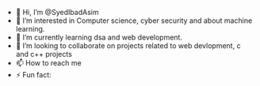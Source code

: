 - 👋 Hi, I’m @SyedIbadAsim
- 👀 I’m interested in Computer science, cyber security and about machine learning.
- 🌱 I’m currently learning dsa and web development.
- 💞️ I’m looking to collaborate on projects related to web devlopment, c and c++ projects
- 📫 How to reach me 
- ⚡ Fun fact: 

<!---
SyedIbadAsim/SyedIbadAsim is a ✨ special ✨ repository because its `README.md` (this file) appears on your GitHub profile.
You can click the Preview link to take a look at your changes.
--->

